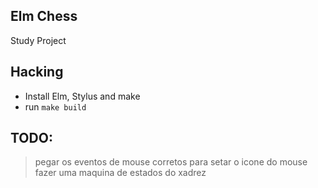 ## Elm Chess
Study Project

## Hacking
- Install Elm, Stylus and make
- run `make build`

## TODO:
> pegar os eventos de mouse corretos para setar o icone do mouse
> fazer uma maquina de estados do xadrez
